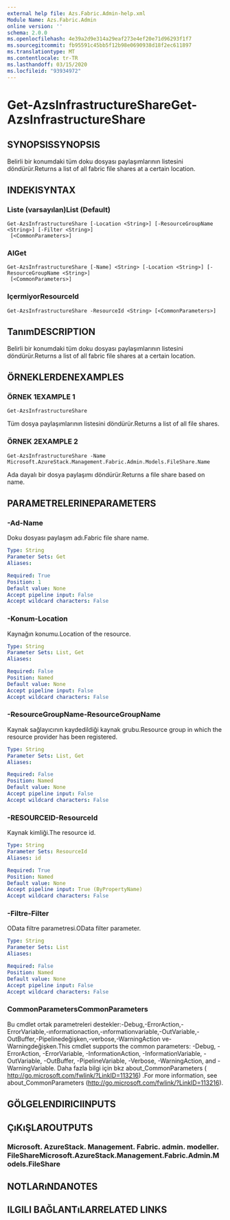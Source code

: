 ```yaml
---
external help file: Azs.Fabric.Admin-help.xml
Module Name: Azs.Fabric.Admin
online version: ''
schema: 2.0.0
ms.openlocfilehash: 4e39a2d9e314a29eaf273e4ef20e71d96293f1f7
ms.sourcegitcommit: fb95591c45bb5f12b98e0690938d18f2ec611897
ms.translationtype: MT
ms.contentlocale: tr-TR
ms.lasthandoff: 03/15/2020
ms.locfileid: "93934972"
---
```

# <span data-ttu-id="d33a8-101">Get-AzsInfrastructureShare</span><span class="sxs-lookup"><span data-stu-id="d33a8-101">Get-AzsInfrastructureShare</span></span>

## <span data-ttu-id="d33a8-102">SYNOPSIS</span><span class="sxs-lookup"><span data-stu-id="d33a8-102">SYNOPSIS</span></span>
<span data-ttu-id="d33a8-103">Belirli bir konumdaki tüm doku dosyası paylaşımlarının listesini döndürür.</span><span class="sxs-lookup"><span data-stu-id="d33a8-103">Returns a list of all fabric file shares at a certain location.</span></span>

## <span data-ttu-id="d33a8-104">INDEKI</span><span class="sxs-lookup"><span data-stu-id="d33a8-104">SYNTAX</span></span>

### <span data-ttu-id="d33a8-105">Liste (varsayılan)</span><span class="sxs-lookup"><span data-stu-id="d33a8-105">List (Default)</span></span>
```
Get-AzsInfrastructureShare [-Location <String>] [-ResourceGroupName <String>] [-Filter <String>]
 [<CommonParameters>]
```

### <span data-ttu-id="d33a8-106">Al</span><span class="sxs-lookup"><span data-stu-id="d33a8-106">Get</span></span>
```
Get-AzsInfrastructureShare [-Name] <String> [-Location <String>] [-ResourceGroupName <String>]
 [<CommonParameters>]
```

### <span data-ttu-id="d33a8-107">Içermiyor</span><span class="sxs-lookup"><span data-stu-id="d33a8-107">ResourceId</span></span>
```
Get-AzsInfrastructureShare -ResourceId <String> [<CommonParameters>]
```

## <span data-ttu-id="d33a8-108">Tanım</span><span class="sxs-lookup"><span data-stu-id="d33a8-108">DESCRIPTION</span></span>
<span data-ttu-id="d33a8-109">Belirli bir konumdaki tüm doku dosyası paylaşımlarının listesini döndürür.</span><span class="sxs-lookup"><span data-stu-id="d33a8-109">Returns a list of all fabric file shares at a certain location.</span></span>

## <span data-ttu-id="d33a8-110">ÖRNEKLERDEN</span><span class="sxs-lookup"><span data-stu-id="d33a8-110">EXAMPLES</span></span>

### <span data-ttu-id="d33a8-111">ÖRNEK 1</span><span class="sxs-lookup"><span data-stu-id="d33a8-111">EXAMPLE 1</span></span>
```
Get-AzsInfrastructureShare
```

<span data-ttu-id="d33a8-112">Tüm dosya paylaşımlarının listesini döndürür.</span><span class="sxs-lookup"><span data-stu-id="d33a8-112">Returns a list of all file shares.</span></span>

### <span data-ttu-id="d33a8-113">ÖRNEK 2</span><span class="sxs-lookup"><span data-stu-id="d33a8-113">EXAMPLE 2</span></span>
```
Get-AzsInfrastructureShare -Name Microsoft.AzureStack.Management.Fabric.Admin.Models.FileShare.Name
```

<span data-ttu-id="d33a8-114">Ada dayalı bir dosya paylaşımı döndürür.</span><span class="sxs-lookup"><span data-stu-id="d33a8-114">Returns a file share based on name.</span></span>

## <span data-ttu-id="d33a8-115">PARAMETRELERINE</span><span class="sxs-lookup"><span data-stu-id="d33a8-115">PARAMETERS</span></span>

### <span data-ttu-id="d33a8-116">-Ad</span><span class="sxs-lookup"><span data-stu-id="d33a8-116">-Name</span></span>
<span data-ttu-id="d33a8-117">Doku dosyası paylaşım adı.</span><span class="sxs-lookup"><span data-stu-id="d33a8-117">Fabric file share name.</span></span>

```yaml
Type: String
Parameter Sets: Get
Aliases:

Required: True
Position: 1
Default value: None
Accept pipeline input: False
Accept wildcard characters: False
```

### <span data-ttu-id="d33a8-118">-Konum</span><span class="sxs-lookup"><span data-stu-id="d33a8-118">-Location</span></span>
<span data-ttu-id="d33a8-119">Kaynağın konumu.</span><span class="sxs-lookup"><span data-stu-id="d33a8-119">Location of the resource.</span></span>

```yaml
Type: String
Parameter Sets: List, Get
Aliases:

Required: False
Position: Named
Default value: None
Accept pipeline input: False
Accept wildcard characters: False
```

### <span data-ttu-id="d33a8-120">-ResourceGroupName</span><span class="sxs-lookup"><span data-stu-id="d33a8-120">-ResourceGroupName</span></span>
<span data-ttu-id="d33a8-121">Kaynak sağlayıcının kaydedildiği kaynak grubu.</span><span class="sxs-lookup"><span data-stu-id="d33a8-121">Resource group in which the resource provider has been registered.</span></span>

```yaml
Type: String
Parameter Sets: List, Get
Aliases:

Required: False
Position: Named
Default value: None
Accept pipeline input: False
Accept wildcard characters: False
```

### <span data-ttu-id="d33a8-122">-RESOURCEID</span><span class="sxs-lookup"><span data-stu-id="d33a8-122">-ResourceId</span></span>
<span data-ttu-id="d33a8-123">Kaynak kimliği.</span><span class="sxs-lookup"><span data-stu-id="d33a8-123">The resource id.</span></span>

```yaml
Type: String
Parameter Sets: ResourceId
Aliases: id

Required: True
Position: Named
Default value: None
Accept pipeline input: True (ByPropertyName)
Accept wildcard characters: False
```

### <span data-ttu-id="d33a8-124">-Filtre</span><span class="sxs-lookup"><span data-stu-id="d33a8-124">-Filter</span></span>
<span data-ttu-id="d33a8-125">OData filtre parametresi.</span><span class="sxs-lookup"><span data-stu-id="d33a8-125">OData filter parameter.</span></span>

```yaml
Type: String
Parameter Sets: List
Aliases:

Required: False
Position: Named
Default value: None
Accept pipeline input: False
Accept wildcard characters: False
```

### <span data-ttu-id="d33a8-126">CommonParameters</span><span class="sxs-lookup"><span data-stu-id="d33a8-126">CommonParameters</span></span>
<span data-ttu-id="d33a8-127">Bu cmdlet ortak parametreleri destekler:-Debug,-ErrorAction,-ErrorVariable,-ınformationaction,-ınformationvariable,-OutVariable,-OutBuffer,-Pipelinedeğişken,-verbose,-WarningAction ve-Warningdeğişken.</span><span class="sxs-lookup"><span data-stu-id="d33a8-127">This cmdlet supports the common parameters: -Debug, -ErrorAction, -ErrorVariable, -InformationAction, -InformationVariable, -OutVariable, -OutBuffer, -PipelineVariable, -Verbose, -WarningAction, and -WarningVariable.</span></span> <span data-ttu-id="d33a8-128">Daha fazla bilgi için bkz about_CommonParameters ( http://go.microsoft.com/fwlink/?LinkID=113216) .</span><span class="sxs-lookup"><span data-stu-id="d33a8-128">For more information, see about_CommonParameters (http://go.microsoft.com/fwlink/?LinkID=113216).</span></span>

## <span data-ttu-id="d33a8-129">GÖLGELENDIRICI</span><span class="sxs-lookup"><span data-stu-id="d33a8-129">INPUTS</span></span>

## <span data-ttu-id="d33a8-130">ÇıKıŞLAR</span><span class="sxs-lookup"><span data-stu-id="d33a8-130">OUTPUTS</span></span>

### <span data-ttu-id="d33a8-131">Microsoft. AzureStack. Management. Fabric. admin. modeller. FileShare</span><span class="sxs-lookup"><span data-stu-id="d33a8-131">Microsoft.AzureStack.Management.Fabric.Admin.Models.FileShare</span></span>

## <span data-ttu-id="d33a8-132">NOTLARıNDA</span><span class="sxs-lookup"><span data-stu-id="d33a8-132">NOTES</span></span>

## <span data-ttu-id="d33a8-133">ILGILI BAĞLANTıLAR</span><span class="sxs-lookup"><span data-stu-id="d33a8-133">RELATED LINKS</span></span>
